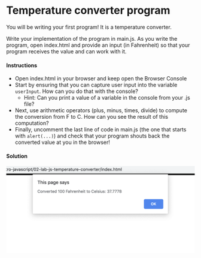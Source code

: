 # Temperature converter program

You will be writing your first program! It is a temperature converter.

Write your implementation of the program in main.js. As you write the program, open index.html and provide an input (in Fahrenheit) so that your program receives the value and can work with it.

#### Instructions

* Open index.html in your browser and keep open the Browser Console
* Start by ensuring that you can capture user input into the variable `userInput`. How can you do that with the console?
  * Hint: Can you print a value of a variable in the console from your .js file?
* Next, use arithmetic operators (plus, minus, times, divide) to compute the conversion from F to C. How can you see the result of this computation?
* Finally, uncomment the last line of code in main.js (the one that starts with `alert(...)`) and check that your program shouts back the converted value at you in the browser!

#### Solution

![solution](solution.png)